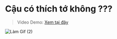 # Cậu có thích tớ không ???

> Video Demo: [Xem tại đây](https://www.tiktok.com/@dr.gifter306/video/7521304467812257042) 

![Làm Gif (2)](https://github.com/user-attachments/assets/f1c3f139-3d80-4d7e-9756-af25ac37e57b)
